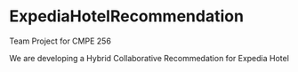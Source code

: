 # ExpediaHotelRecommendation
Team Project for CMPE 256

We are developing a Hybrid Collaborative Recommedation for Expedia Hotel

